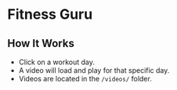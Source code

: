 # Fitness Guru
## How It Works

- Click on a workout day.
- A video will load and play for that specific day.
- Videos are located in the `/videos/` folder.




